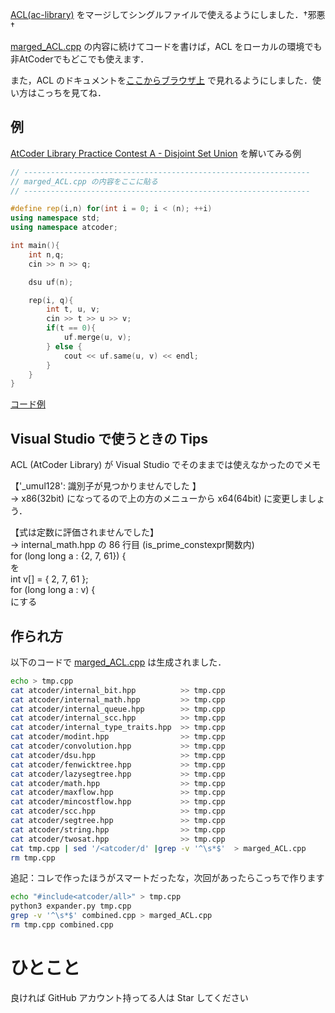 
[ACL(ac-library)](https://atcoder.jp/posts/517) をマージしてシングルファイルで使えるようにしました．†邪悪†  
  
[marged_ACL.cpp](./marged_ACL.cpp) の内容に続けてコードを書けば，ACL をローカルの環境でも非AtCoderでもどこでも使えます．  

また，ACL のドキュメントを[ここからブラウザ上](https://tumoiyorozu.github.io/single-file-ac-library/document_ja/) で見れるようにしました．使い方はこっちを見てね．

## 例
[AtCoder Library Practice Contest  A - Disjoint Set Union](https://atcoder.jp/contests/practice2/tasks/practice2_a) を解いてみる例

```cpp
// ----------------------------------------------------------------
// marged_ACL.cpp の内容をここに貼る
// ----------------------------------------------------------------

#define rep(i,n) for(int i = 0; i < (n); ++i)
using namespace std;
using namespace atcoder;

int main(){
    int n,q;
    cin >> n >> q;

    dsu uf(n);

    rep(i, q){
        int t, u, v;
        cin >> t >> u >> v;
        if(t == 0){
            uf.merge(u, v);
        } else {
            cout << uf.same(u, v) << endl;
        }
    }
}
```
[コード例](https://atcoder.jp/contests/practice2/submissions/16566759)

## Visual Studio で使うときの Tips
ACL (AtCoder Library) が Visual Studio でそのままでは使えなかったのでメモ  
  
【'_umul128': 識別子が見つかりませんでした 】  
→ x86(32bit) になってるので上の方のメニューから x64(64bit) に変更しましょう．  
  
【式は定数に評価されませんでした】  
→ internal_math.hpp の 86 行目 (is_prime_constexpr関数内)  
    for (long long a : {2, 7, 61}) {  
を  
    int v[] = { 2, 7, 61 };  
    for (long long a : v) {  
にする  


## 作られ方
以下のコードで [marged_ACL.cpp](./marged_ACL.cpp) は生成されました．

```bash
echo > tmp.cpp
cat atcoder/internal_bit.hpp          >> tmp.cpp
cat atcoder/internal_math.hpp         >> tmp.cpp
cat atcoder/internal_queue.hpp        >> tmp.cpp
cat atcoder/internal_scc.hpp          >> tmp.cpp
cat atcoder/internal_type_traits.hpp  >> tmp.cpp
cat atcoder/modint.hpp                >> tmp.cpp
cat atcoder/convolution.hpp           >> tmp.cpp
cat atcoder/dsu.hpp                   >> tmp.cpp
cat atcoder/fenwicktree.hpp           >> tmp.cpp
cat atcoder/lazysegtree.hpp           >> tmp.cpp
cat atcoder/math.hpp                  >> tmp.cpp
cat atcoder/maxflow.hpp               >> tmp.cpp
cat atcoder/mincostflow.hpp           >> tmp.cpp
cat atcoder/scc.hpp                   >> tmp.cpp
cat atcoder/segtree.hpp               >> tmp.cpp
cat atcoder/string.hpp                >> tmp.cpp
cat atcoder/twosat.hpp                >> tmp.cpp
cat tmp.cpp | sed '/<atcoder/d' |grep -v '^\s*$'  > marged_ACL.cpp
rm tmp.cpp
```


追記：コレで作ったほうがスマートだったな，次回があったらこっちで作ります
```bash
echo "#include<atcoder/all>" > tmp.cpp
python3 expander.py tmp.cpp
grep -v '^\s*$' combined.cpp > marged_ACL.cpp
rm tmp.cpp combined.cpp
```

# ひとこと
良ければ GitHub アカウント持ってる人は Star してください


